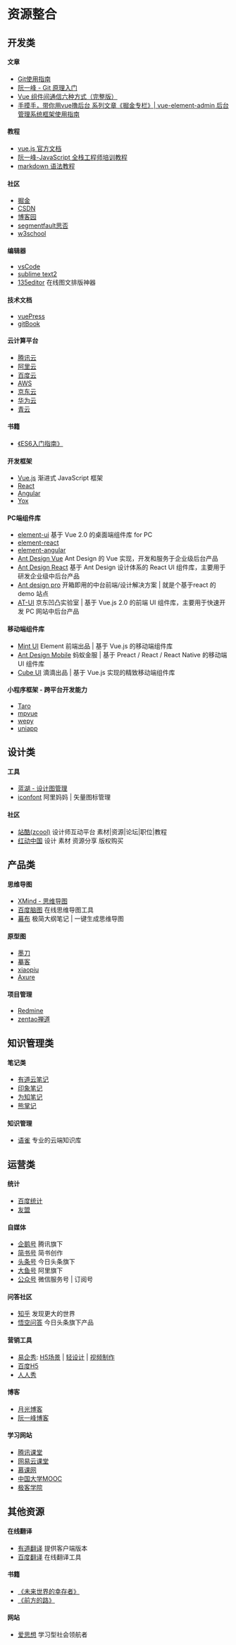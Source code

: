 # 资源整合

## 开发类
#### 文章
- [Git使用指南](https://github.com/berwin/Blog/issues/6#issue-121967652)
- [阮一峰 - Git 原理入门](http://www.ruanyifeng.com/blog/2018/10/git-internals.html)
- [Vue 组件间通信六种方式（完整版）](https://juejin.im/post/5cde0b43f265da03867e78d3)
- [手摸手，带你用vue撸后台 系列文章《掘金专栏》| vue-element-admin 后台管理系统框架使用指南](https://juejin.im/post/59097cd7a22b9d0065fb61d2)

#### 教程
- [vue.js 官方文档](https://cn.vuejs.org/v2/guide/)
- [阮一峰-JavaScript 全栈工程师培训教程](http://www.ruanyifeng.com/blog/2016/11/javascript.html)
- [markdown 语法教程](https://www.w3cschool.cn/markdownyfsm/)

#### 社区
- [掘金](https://juejin.im)
- [CSDN](https://www.csdn.net/)
- [博客园](https://www.cnblogs.com/)
- [segmentfault思否](https://segmentfault.com/)
- [w3school](http://www.w3school.com.cn/)

#### 编辑器
- [vsCode](https://code.visualstudio.com/)
- [sublime text2](https://www.sublimetext.com/)
- [135editor](http://www.135editor.com/) 在线图文排版神器

#### 技术文档
- [vuePress](https://vuepress.vuejs.org/zh/)
- [gitBook](https://www.gitbook.com/)


#### 云计算平台
- [腾讯云](https://cloud.tencent.com/)
- [阿里云](https://cn.aliyun.com/)
- [百度云](https://cloud.baidu.com)
- [AWS](https://amazonaws-china.com/cn/)
- [京东云](https://www.jdcloud.com/cn/) 
- [华为云](https://www.huaweicloud.com/) 
- [青云](https://www.qingcloud.com/) 

#### 书籍
- [《ES6入门指南》](http://es6.ruanyifeng.com/)

#### 开发框架
- [Vue.js](https://cn.vuejs.org/) 渐进式 JavaScript 框架
- [React](https://zh-hans.reactjs.org/)
- [Angular](https://angular.cn)
- [Yox](https://yoxjs.github.io/yox/#/)

#### PC端组件库
- [element-ui](https://element.eleme.cn/#/zh-CN) 基于 Vue 2.0 的桌面端组件库 for PC
- [element-react](https://elemefe.github.io/element-react/#/zh-CN/quick-start) 
- [element-angular](https://element-angular.faas.ele.me/guide/start) 
- [Ant Design Vue](https://vue.ant.design/docs/vue/introduce-cn/)  Ant Design 的 Vue 实现，开发和服务于企业级后台产品
- [Ant Design React](https://ant.design/docs/react/introduce-cn)  基于 Ant Design 设计体系的 React UI 组件库，主要用于研发企业级中后台产品
- [Ant design pro](https://pro.ant.design/index-cn)  开箱即用的中台前端/设计解决方案 | 就是个基于react 的demo 站点
- [AT-UI](https://at-ui.github.io/at-ui/#/zh) 京东凹凸实验室 |  基于 Vue.js 2.0 的前端 UI 组件库，主要用于快速开发 PC 网站中后台产品

#### 移动端组件库
- [Mint UI](http://mint-ui.github.io/#!/zh-cn)  Element 前端出品 | 基于 Vue.js 的移动端组件库
- [Ant Design Mobile](https://mobile.ant.design/index-cn) 蚂蚁金服 |  基于 Preact / React / React Native 的移动端 UI 组件库
- [Cube UI](https://didi.github.io/cube-ui/#/zh-CN)  滴滴出品 | 基于 Vue.js 实现的精致移动端组件库

#### 小程序框架 - 跨平台开发能力
- [Taro](https://taro.aotu.io/)  
- [mpvue](http://mpvue.com) 
- [wepy](https://tencent.github.io/wepy/) 
- [uniapp](https://uniapp.dcloud.io/) 

## 设计类
#### 工具
- [蓝湖 - 设计图管理](https://lanhuapp.com/)
- [iconfont](https://www.iconfont.cn) 阿里妈妈 | 矢量图标管理

#### 社区
- [站酷(zcool)](https://www.zcool.com.cn/) 设计师互动平台 素材|资源|论坛|职位|教程
- [红动中国](http://www.redocn.com/) 设计 素材 资源分享 版权购买

## 产品类
#### 思维导图
- [XMind - 思维导图](https://www.xmind.cn/)
- [百度脑图](http://naotu.baidu.com/) 在线思维导图工具
- [幕布](https://mubu.com/) 极简大纲笔记 | 一键生成思维导图

#### 原型图
- [墨刀](http://www.modao.cc/) 
- [摹客](https://www.mockplus.cn/)
- [xiaopiu](https://www.xiaopiu.com/) 
- [Axure](https://www.axure.com/)

#### 项目管理
- [Redmine](http://www.redmine.org/) 
- [zentao禅道](https://www.zentao.net/) 

## 知识管理类
#### 笔记类
- [有道云笔记](http://note.youdao.com/)
- [印象笔记](https://www.yinxiang.com/)
- [为知笔记](https://www.wiz.cn/)
- [熊掌记](https://bear.app/cn/)

#### 知识管理
- [语雀](https://www.yuque.com) 专业的云端知识库

## 运营类
#### 统计
- [百度统计](https://tongji.baidu.com/web/welcome/login)
- [友盟](https://www.umeng.com/)

#### 自媒体
- [企鹅号](https://om.qq.com/userAuth/index) 腾讯旗下
- [简书号](https://www.jianshu.com/) 简书创作
- [头条号](https://mp.toutiao.com) 今日头条旗下
- [大鱼号](https://mp.dayu.com/) 阿里旗下
- [公众号](https://mp.weixin.qq.com/) 微信服务号 | 订阅号

#### 问答社区
- [知乎](https://www.zhihu.com/) 发现更大的世界
- [悟空问答](https://www.wukong.com/) 今日头条旗下产品

#### 营销工具
- [易企秀](http://www.eqxiu.com/): [H5场景](http://www.eqxiu.com/h5.html) | [轻设计](http://www.eqxiu.com/zuotu.html) | [视频制作](https://www.eqxiu.com/video/introduce)
- [百度H5](https://h5.bce.baidu.com/)
- [人人秀](https://rrx.cn/)

#### 博客
- [月光博客](https://www.williamlong.info/)
- [阮一峰博客](http://www.ruanyifeng.com)

#### 学习网站
- [腾讯课堂](https://ke.qq.com/)
- [网易云课堂](https://study.163.com/)
- [慕课网](https://www.imooc.com/)
- [中国大学MOOC](https://www.icourse163.org/)
- [极客学院](https://www.jikexueyuan.com/)



## 其他资源

#### 在线翻译
- [有道翻译](http://fanyi.youdao.com/) 提供客户端版本
- [百度翻译](https://fanyi.baidu.com/) 在线翻译工具

#### 书籍
- [《未来世界的幸存者》](http://www.ruanyifeng.com/survivor/)
- [《前方的路》](http://www.ruanyifeng.com/road/)

#### 网站
- [爱思想](http://www.aisixiang.com/) 学习型社会领航者














